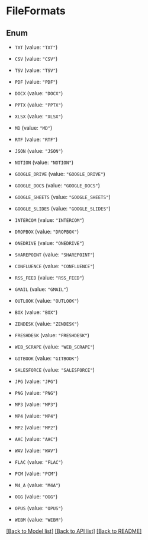 # FileFormats

## Enum


* `TXT` (value: `"TXT"`)

* `CSV` (value: `"CSV"`)

* `TSV` (value: `"TSV"`)

* `PDF` (value: `"PDF"`)

* `DOCX` (value: `"DOCX"`)

* `PPTX` (value: `"PPTX"`)

* `XLSX` (value: `"XLSX"`)

* `MD` (value: `"MD"`)

* `RTF` (value: `"RTF"`)

* `JSON` (value: `"JSON"`)

* `NOTION` (value: `"NOTION"`)

* `GOOGLE_DRIVE` (value: `"GOOGLE_DRIVE"`)

* `GOOGLE_DOCS` (value: `"GOOGLE_DOCS"`)

* `GOOGLE_SHEETS` (value: `"GOOGLE_SHEETS"`)

* `GOOGLE_SLIDES` (value: `"GOOGLE_SLIDES"`)

* `INTERCOM` (value: `"INTERCOM"`)

* `DROPBOX` (value: `"DROPBOX"`)

* `ONEDRIVE` (value: `"ONEDRIVE"`)

* `SHAREPOINT` (value: `"SHAREPOINT"`)

* `CONFLUENCE` (value: `"CONFLUENCE"`)

* `RSS_FEED` (value: `"RSS_FEED"`)

* `GMAIL` (value: `"GMAIL"`)

* `OUTLOOK` (value: `"OUTLOOK"`)

* `BOX` (value: `"BOX"`)

* `ZENDESK` (value: `"ZENDESK"`)

* `FRESHDESK` (value: `"FRESHDESK"`)

* `WEB_SCRAPE` (value: `"WEB_SCRAPE"`)

* `GITBOOK` (value: `"GITBOOK"`)

* `SALESFORCE` (value: `"SALESFORCE"`)

* `JPG` (value: `"JPG"`)

* `PNG` (value: `"PNG"`)

* `MP3` (value: `"MP3"`)

* `MP4` (value: `"MP4"`)

* `MP2` (value: `"MP2"`)

* `AAC` (value: `"AAC"`)

* `WAV` (value: `"WAV"`)

* `FLAC` (value: `"FLAC"`)

* `PCM` (value: `"PCM"`)

* `M4_A` (value: `"M4A"`)

* `OGG` (value: `"OGG"`)

* `OPUS` (value: `"OPUS"`)

* `WEBM` (value: `"WEBM"`)


[[Back to Model list]](../README.md#documentation-for-models) [[Back to API list]](../README.md#documentation-for-api-endpoints) [[Back to README]](../README.md)


